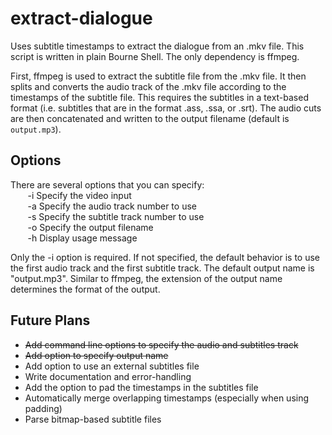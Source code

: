 # extract-dialogue
Uses subtitle timestamps to extract the dialogue from an .mkv file. This script is written in plain Bourne Shell. The only dependency is ffmpeg.

First, ffmpeg is used to extract the subtitle file from the .mkv file. It then splits and converts the audio track of the .mkv file according to the timestamps of the subtitle file. This requires the subtitles in a text-based format (i.e. subtitles that are in the format .ass, .ssa, or .srt). The audio cuts are then concatenated and written to the output filename (default is `output.mp3`).

## Options
There are several options that you can specify:  
&nbsp;&nbsp;&nbsp;&nbsp;&nbsp;&nbsp; -i   Specify the video input  
&nbsp;&nbsp;&nbsp;&nbsp;&nbsp;&nbsp; -a   Specify the audio track number to use  
&nbsp;&nbsp;&nbsp;&nbsp;&nbsp;&nbsp; -s   Specify the subtitle track number to use  
&nbsp;&nbsp;&nbsp;&nbsp;&nbsp;&nbsp; -o   Specify the output filename  
&nbsp;&nbsp;&nbsp;&nbsp;&nbsp;&nbsp; -h   Display usage message

Only the -i option is required. If not specified, the default behavior is to use
the first audio track and the first subtitle track. The default output name is
"output.mp3". Similar to ffmpeg, the extension of the output name determines the
format of the output.

## Future Plans
* ~~Add command line options to specify the audio and subtitles track~~
* ~~Add option to specify output name~~
* Add option to use an external subtitles file
* Write documentation and error-handling
* Add the option to pad the timestamps in the subtitles file
* Automatically merge overlapping timestamps (especially when using padding)
* Parse bitmap-based subtitle files
